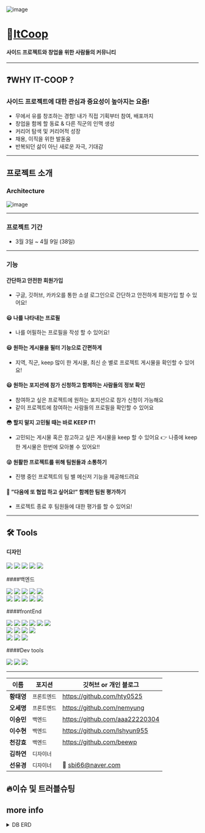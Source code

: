 ![image](https://user-images.githubusercontent.com/82748285/162229805-ae28866d-0da7-4e36-9f53-b3d81d83443d.png)

# 🤔[ItCoop][itcooplink]

[itcooplink]: https://it-coop.co.kr 'go itCoop'

#### 사이드 프로젝트와 창업을 위한 사람들의 커뮤니티

---

## ❓WHY IT-COOP ?

### 사이드 프로젝트에 대한 관심과 중요성이 높아지는 요즘!

- 무에서 유를 창조하는 경험! 내가 직접 기획부터 참여, 배포까지
- 창업을 함께 할 동료 & 다른 직군의 인맥 생성
- 커리어 탐색 및 커리어적 성장
- 채용, 이직을 위한 발돋움
- 반복되던 삶이 아닌 새로운 자극, 기대감

<hr/>

## 프로젝트 소개

### Architecture

![image](https://user-images.githubusercontent.com/48893036/162189441-14f99bf8-740a-497d-986d-136c32d5d371.png)

<hr/>

### 프로젝트 기간

- 3월 3일 ~ 4월 9일 (38일)

<hr/>

### 기능

#### 간단하고 안전한 회원가입

- 구글, 깃허브, 카카오를 통한 소셜 로그인으로 간단하고 안전하게 회원가입 할 수 있어요!

#### 😃 나를 나타내는 프로필

- 나를 어필하는 프로필을 작성 할 수 있어요!

#### 😃 원하는 게시물을 필터 기능으로 간편하게

- 지역, 직군, keep 많이 한 게시물, 최신 순 별로 프로젝트 게시물을 확인할 수 있어요!

#### 😃 원하는 포지션에 참가 신청하고 함께하는 사람들의 정보 확인

- 참여하고 싶은 프로젝트에 원하는 포지션으로 참가 신청이 가능해요
- 같이 프로젝트에 참여하는 사람들의 프로필을 확인할 수 있어요

#### 😳 할지 말지 고민될 때는 바로 KEEP IT!

- 고민되는 게시물 혹은 참고하고 싶은 게시물을 keep 할 수 있어요
  👉 나중에 keep한 게시물은 한번에 모아볼 수 있어요!!

#### 😜 원활한 프로젝트를 위해 팀원들과 소통하기

- 진행 중인 프로젝트의 팀 별 메신저 기능을 제공해드려요

#### 🤠 ”다음에 또 협업 하고 싶어요!” 함께한 팀원 평가하기

- 프로젝트 종료 후 팀원들에 대한 평가를 할 수 있어요!
<hr/>

## 🛠 Tools


#### 디자인


<p>
  <img src="https://img.shields.io/badge/Figma-F24E1E?style=for-the-badge&logo=Figma&logoColor=white"/>
  <img src="https://img.shields.io/badge/Adobe XD-FF61F6?style=for-the-badge&logo=Adobe XD&logoColor=white"/>
  <img src="https://img.shields.io/badge/Adobe Illustrator-FF9A00?style=for-the-badge&logo=Adobe Illustrator&logoColor=white"/>
  <img src="https://img.shields.io/badge/Adobe Photoshop-31A8FF?style=for-the-badge&logo=Adobe Photoshop&logoColor=white"/>
  <img src="https://img.shields.io/badge/css-1572B6?style=for-the-badge&logo=css3&logoColor=white">
<br>
</p>


####백엔드


<p>
<img src="https://img.shields.io/badge/javascript-F7DF1E?style=for-the-badge&logo=javascript&logoColor=black">
<img src="https://img.shields.io/badge/TypeScript-3178C6?style=for-the-badge&logo=TypeScript&logoColor=white"/>
<img src="https://img.shields.io/badge/ESLint-4B3263?style=for-the-badge&logo=eslint&logoColor=white">
<img src="https://img.shields.io/badge/node.js-339933?style=for-the-badge&logo=Node.js&logoColor=white">
<img src="https://img.shields.io/badge/NestJS-E0234E?style=for-the-badge&logo=NestJS&logoColor=white">

<br>
  <img src="https://img.shields.io/badge/mysql-%2300f.svg?style=for-the-badge&logo=mysql& logoColor=white">
  <img src="https://img.shields.io/badge/NPM-%23000000.svg?style=for-the-badge&logo=npm&  logoColor=white">
  <img src="https://img.shields.io/badge/AWS Ec2-232F3E?style=for-the-badge&  logo=amazonaws&logoColor=white">
   <img src="https://img.shields.io/badge/socket.io-ffffff?style=for-the-badge&logo=socket.io&logoColor=black">
  <img src="https://img.shields.io/badge/JWT-black?style=for-the-badge&logo=JSON%20web%20tokens">

<br>
</p>


####frontEnd


<p>
  <img src="https://img.shields.io/badge/javascript-F7DF1E?style=for-the-badge&logo=javascript&logoColor=black">
  <img src="https://img.shields.io/badge/Tailwind-06B6D4?style=for-the-badge&logo=Tailwind CSS&logoColor=white">
  <img src="https://img.shields.io/badge/html-E34F26?style=for-the-badge&logo=html5&logoColor=white">
  <img src="https://img.shields.io/badge/css-1572B6?style=for-the-badge&logo=css3&logoColor=white">
  <img src="https://img.shields.io/badge/ESLint-4B3263?style=for-the-badge&logo=eslint&logoColor=white">
  <img src="https://img.shields.io/badge/yarn-%232C8EBB.svg?style=for-the-badge&logo=yarn&logoColor=white">
  <br>
  <img src="https://img.shields.io/badge/React-61DAFB?style=for-the-badge&logo=React&logoColor=black">
  <img src="https://img.shields.io/badge/React_Router-CA4245?style=for-the-badge&logo=react-router&logoColor=white">
  <img src="https://img.shields.io/badge/-React%20Query-FF4154?style=for-the-badge&logo=react%20query&logoColor=white">
  <img src="https://img.shields.io/badge/socket.io-ffffff?style=for-the-badge&logo=socket.io&logoColor=black">
<br>
  <img src="https://img.shields.io/badge/github%20actions-%232671E5.svg?style=for-the-badge&logo=githubactions&logoColor=white">
  <img src="https://img.shields.io/badge/CloudFront-D05C4B?style=for-the-badge&logo=Amazon AWS&logoColor=white">
  <img src="https://img.shields.io/badge/Amazon S3-569A31?style=for-the-badge&logo=Amazon S3&logoColor=white">
</p>


####Dev tools


<p> 
  <img src="https://img.shields.io/badge/Visual%20Studio%20Code-0078d7.svg?style=for-the-badge&logo=visual-studio-code&logoColor=white">
  <img src="https://img.shields.io/badge/git-%23F05033.svg?style=for-the-badge&logo=git&logoColor=white">
  <img src="https://img.shields.io/badge/github-%23121011.svg?style=for-the-badge&logo=github&logoColor=white">
<br>

<hr>

| 이름       | 포지션       | 깃허브 or 개인 블로그          |
| ---------- | ------------ | ------------------------------ |
| **황태영** | `프론트엔드` | https://github.com/hty0525     |
| **오세명** | `프론트엔드` | https://github.com/nemyung     |
| **이승민** | `백엔드`     | https://github.com/aaa22220304 |
| **이수현** | `백엔드`     | https://github.com/lshyun955   |
| **천강효** | `백엔드`     | https://github.com/beewp       |
| **김하연** | `디자이너`   |                                |
| **선유경** | `디자이너`   | 🚢 sbi66@naver.com             |

## 🔥이슈 및 트러블슈팅


## more info

<details>
<summary> DB ERD </summary>
<div markdown="1">

![image](https://user-images.githubusercontent.com/48893036/162195875-c367e352-da7b-4195-bd3b-33298abf7b43.png)

</div>
</details>

